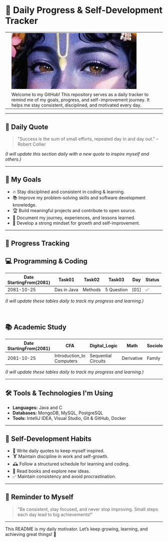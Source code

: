 # 📌 Daily Progress & Self-Development Tracker

<table>
  <tr>
    <td style="width: 100%; padding-right: 20px; padding-left: 20px">
      <img  src="./krishna.jpg" alt="My Image" width="400" />
    </td>
    
  </tr>
<tr>
<td style="width: 50%; padding-left: 20px;">
Welcome to my GitHub!
This repository serves as a daily tracker to remind me of my goals, progress, and self-improvement journey.
It helps me stay consistent, disciplined, and motivated every day.
    </td>
</tr>
</table>

---



## 🚀 Daily Quote

> "Success is the sum of small efforts, repeated day in and day out." – Robert Collier

*(I will update this section daily with a new quote to inspire myself and others.)*

---

## 🎯 My Goals

- 🔥 Stay disciplined and consistent in coding & learning.
- 📚 Improve my problem-solving skills and software development knowledge.
- 🏆 Build meaningful projects and contribute to open source.
- 📝 Document my journey, experiences, and lessons learned.
- 💪 Develop a strong mindset for growth and self-improvement.

---
## 📅 Progress Tracking

## 💻 Programming & Coding

| Date <br/>StartingFrom(2081) | Task01                             | Task02      | Task03     | Day  | Status |
|------------------------------|------------------------------------|-------------|------------|------|--------|
| 2081-10-25                   | Das in Java                        | Methods     | 5 Question | [01] | ✅      |


*(I will update these tables daily to track my progress and learning.)*


<br>


## 📚 Academic Study

| Date StartingFrom(2081) | CFA                       | Digital_Logic                        | Math       | Sociology | English       | Day  | Status |
|-------------------------|---------------------------|--------------------------------------|------------|-----------|---------------|------|--------|
| 2081-10-25              | Introduction_to Computers | Sequential Circuits                  | Derivative | Family    | VR Technology | [01] | ✅      |




*(I will update these tables daily to track my progress and learning.)*

---

## 🛠️ Tools & Technologies I'm Using

- **Languages:** Java and C
- **Databases:** MongoDB, MySQL, PostgreSQL
- **Tools:** IntelliJ IDEA, Visual Studio, Git & GitHub, Docker

---

## 📖 Self-Development Habits

- 📌 Write daily quotes to keep myself inspired.
- 🏋️ Maintain discipline in work and self-growth.
- 🕰️ Follow a structured schedule for learning and coding.
- 📑 Read books and explore new ideas.
- ✅ Maintain consistency and avoid procrastination.

---

## 📌 Reminder to Myself

> "Be consistent, stay focused, and never stop improving. Small steps each day lead to big achievements!"

---

This README is my daily motivator. Let’s keep growing, learning, and achieving great things! 🚀

